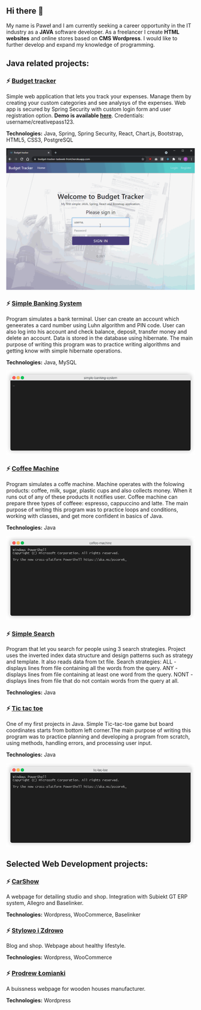 ## Hi there 👋

My name is Paweł and I am currently seeking a career opportunity in the IT industry as a **JAVA** software developer. As a freelancer I create **HTML websites** and online stores based on **CMS Wordpress**. I would like to further develop and expand my knowledge of programming.

## Java related projects:

### ⚡ **[Budget tracker](https://github.com/tadeeek/budget-tracker)** 
Simple web application that lets you track your expenses. Manage them by creating your custom categories and see analysys of the expenses. Web app is secured by Spring Security with custom login form and user registration option. 
**Demo is available [here](https://budget-tracker-tadeeek-front.herokuapp.com/)**. Credentials: username/creativepass123.

**Technologies:** Java, Spring, Spring Security, React, Chart.js, Bootstrap, HTML5, CSS3, PostgreSQL

![Budget tracker screencast](https://github.com/tadeeek/budget-tracker/blob/master/screencast-budget-tracker.gif)

### ⚡ **[Simple Banking System](https://github.com/tadeeek/simple-banking-system)** 
Program simulates a bank terminal. User can create an account which geneerates a card number using Luhn algorithm and PIN code. User can also log into his account and check balance, deposit, transfer money and delete an account. Data is stored in the database using hibernate. The main purpose of writing this program was to practice writing algorithms and getting know with simple hibernate operations.

**Technologies:** Java, MySQL

![Simple Banking System screeencast](https://github.com/tadeeek/simple-banking-system/blob/master/screencast-simple-banking-system.gif)

### ⚡ **[Coffee Machine](https://github.com/tadeeek/coffee-machine)**
Program simulates a coffe machine. Machine operates with the folowing products: coffee, milk, sugar, plastic cups and also collects money. When it runs out of any of these products it notifies user. Coffee machine can prepare three types of coffeee: espresso, cappuccino and latte. The main purpose of writing this program was to practice loops and conditions, working with classes, and get more confident in basics of Java.

**Technologies:** Java

![Coffee Machine screeencast](https://github.com/tadeeek/coffee-machine/blob/master/screencast-coffee-machine.gif)

### ⚡ **[Simple Search](https://github.com/tadeeek/simple-search)**
Program that let you search for people using 3 search strategies. Project uses the inverted index data structure and design patterns such as strategy and template. It also reads data from txt file. Search strategies: ALL - displays lines from file containing all the words from the query. ANY - displays lines from file containing at least one word from the query. NONT - displays lines from file that do not contain words from the query at all.

**Technologies:** Java

### ⚡ **[Tic tac toe](https://github.com/tadeeek/tic-tac-toe)**
One of my first projects in Java. Simple Tic-tac-toe game but board coordinates starts from bottom left corner.The main purpose of writing this program was to practice planning and developing a program from scratch, using methods, handling errors, and processing user input.

**Technologies:** Java

![Tic tac toe screeencast](https://github.com/tadeeek/tic-tac-toe/blob/master/screencast-tic-tac-toe.gif)

## Selected Web Development projects:

### ⚡ **[CarShow](https://carshow.pl/)**
A webpage for detailing studio and shop. Integration with Subiekt GT ERP system, Allegro and Baselinker.

**Technologies:** Wordpress, WooCommerce, Baselinker

### ⚡ **[Stylowo i Zdrowo](https://stylowoizdrowo.pl/)**
Blog and shop. Webpage about healthy lifestyle.

**Technologies:** Wordpress, WooCommerce

### ⚡ **[Prodrew Łomianki](http://prodrew-lomianki.pl/)**
A buissness webpage for wooden houses manufacturer.

**Technologies:** Wordpress
